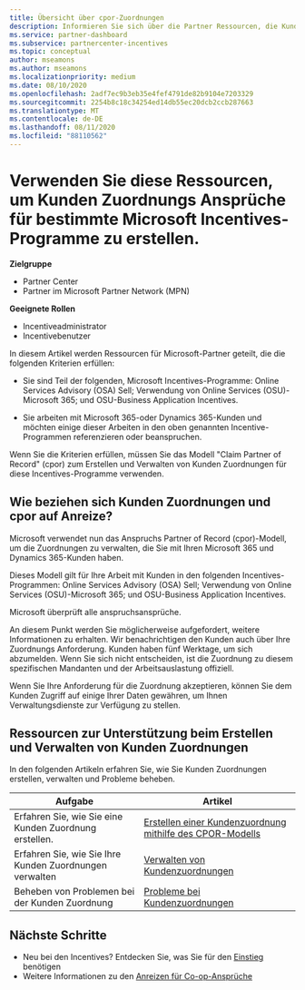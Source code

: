 ```yaml
---
title: Übersicht über cpor-Zuordnungen
description: Informieren Sie sich über die Partner Ressourcen, die Kunden bestimmten Incentive-Programmen über das Anspruchs Partner of Record-Modell (cpor) zuordnen müssen.
ms.service: partner-dashboard
ms.subservice: partnercenter-incentives
ms.topic: conceptual
author: mseamons
ms.author: mseamons
ms.localizationpriority: medium
ms.date: 08/10/2020
ms.openlocfilehash: 2adf7ec9b3eb35e4fef4791de82b9104e7203329
ms.sourcegitcommit: 2254b8c18c34254ed14db55ec20dcb2ccb287663
ms.translationtype: MT
ms.contentlocale: de-DE
ms.lasthandoff: 08/11/2020
ms.locfileid: "88110562"
---
```

# <a name="use-these-resources-to-make-customer-association-claims-for-specific-microsoft-incentives-programs"></a>Verwenden Sie diese Ressourcen, um Kunden Zuordnungs Ansprüche für bestimmte Microsoft Incentives-Programme zu erstellen.

**Zielgruppe**

- Partner Center
- Partner im Microsoft Partner Network (MPN)

**Geeignete Rollen**

- Incentiveadministrator
- Incentivebenutzer

In diesem Artikel werden Ressourcen für Microsoft-Partner geteilt, die die folgenden Kriterien erfüllen:

- Sie sind Teil der folgenden, Microsoft Incentives-Programme: Online Services Advisory (OSA) Sell; Verwendung von Online Services (OSU)-Microsoft 365; und OSU-Business Application Incentives.

- Sie arbeiten mit Microsoft 365-oder Dynamics 365-Kunden und möchten einige dieser Arbeiten in den oben genannten Incentive-Programmen referenzieren oder beanspruchen.

Wenn Sie die Kriterien erfüllen, müssen Sie das Modell "Claim Partner of Record" (cpor) zum Erstellen und Verwalten von Kunden Zuordnungen für diese Incentives-Programme verwenden.
 
## <a name="how-do-customer-associations-and-cpor-relate-to-incentives"></a>Wie beziehen sich Kunden Zuordnungen und cpor auf Anreize?

Microsoft verwendet nun das Anspruchs Partner of Record (cpor)-Modell, um die Zuordnungen zu verwalten, die Sie mit Ihren Microsoft 365 und Dynamics 365-Kunden haben.

Dieses Modell gilt für Ihre Arbeit mit Kunden in den folgenden Incentives-Programmen: Online Services Advisory (OSA) Sell; Verwendung von Online Services (OSU)-Microsoft 365; und OSU-Business Application Incentives.

Microsoft überprüft alle anspruchsansprüche.

An diesem Punkt werden Sie möglicherweise aufgefordert, weitere Informationen zu erhalten. Wir benachrichtigen den Kunden auch über Ihre Zuordnungs Anforderung. Kunden haben fünf Werktage, um sich abzumelden. Wenn Sie sich nicht entscheiden, ist die Zuordnung zu diesem spezifischen Mandanten und der Arbeitsauslastung offiziell.

Wenn Sie Ihre Anforderung für die Zuordnung akzeptieren, können Sie dem Kunden Zugriff auf einige Ihrer Daten gewähren, um Ihnen Verwaltungsdienste zur Verfügung zu stellen. 

## <a name="resources-to-help-you-create-and-manage-customer-associations"></a>Ressourcen zur Unterstützung beim Erstellen und Verwalten von Kunden Zuordnungen

In den folgenden Artikeln erfahren Sie, wie Sie Kunden Zuordnungen erstellen, verwalten und Probleme beheben.

|  **Aufgabe**  |  **Artikel**  |
|--------------|-----------|
| Erfahren Sie, wie Sie eine Kunden Zuordnung erstellen.  | [Erstellen einer Kundenzuordnung mithilfe des CPOR-Modells](submit-osa-claim.md)  |
|Erfahren Sie, wie Sie Ihre Kunden Zuordnungen verwalten  | [Verwalten von Kundenzuordnungen](incentives-manage-customer-associations.md)  |
|Beheben von Problemen bei der Kunden Zuordnung  | [Probleme bei Kundenzuordnungen](incentives-customer-association-issues.md)  |

## <a name="next-steps"></a>Nächste Schritte

- Neu bei den Incentives? Entdecken Sie, was Sie für den [Einstieg](incentives-get-started-intro.md) benötigen
- Weitere Informationen zu den [Anreizen für Co-op-Ansprüche](claims-overview.md)
